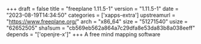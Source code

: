 +++
draft = false
title = "freeplane 1.11.5-1"
version = "1.11.5-1"
date = "2023-08-19T14:34:50"
categories = ['xapps-extra']
upstreamurl = "https://www.freeplane.org/"
arch = "x86_64"
size = "51271540"
usize = "62652505"
sha1sum = "cb569eb562a864a7c29dfa8e53da83b8a038eeff"
depends = "['openjre-x']"
+++
A free mind mapping software